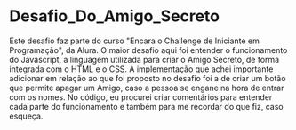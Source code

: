 # Desafio_Do_Amigo_Secreto
Este desafio faz parte do curso "Encara o Challenge de Iniciante em Programação", da Alura.
O maior desafio aqui foi entender o funcionamento do Javascript, a linguagem utilizada para criar o Amigo Secreto, de forma integrada com o HTML e o CSS.
A implementação que achei importante adicionar em relação ao que foi proposto no desafio foi a de criar um botão que permite apagar um Amigo, caso a pessoa se engane na hora de entrar com os nomes.
No código, eu procurei criar comentários para entender cada parte do funcionamento e também para me recordar do que fiz, caso esqueça.

